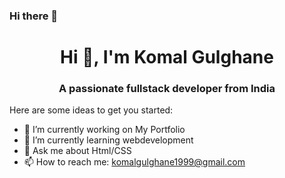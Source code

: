 ### Hi there 👋

<h1 align="center">Hi 👋, I'm Komal Gulghane
<h3 align="center">A passionate fullstack developer from India</h3>


Here are some ideas to get you started:

- 🔭 I’m currently working on My Portfolio
- 🌱 I’m currently learning webdevelopment
- 💬 Ask me about Html/CSS
- 📫 How to reach me: komalgulghane1999@gmail.com

